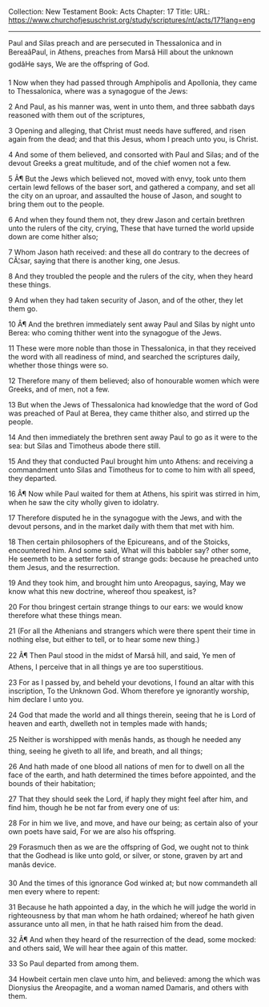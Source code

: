 Collection: New Testament
Book: Acts
Chapter: 17
Title: 
URL: https://www.churchofjesuschrist.org/study/scriptures/nt/acts/17?lang=eng

---

Paul and Silas preach and are persecuted in Thessalonica and in BereaâPaul, in Athens, preaches from Marsâ Hill about the unknown godâHe says, We are the offspring of God.

1 Now when they had passed through Amphipolis and Apollonia, they came to Thessalonica, where was a synagogue of the Jews:

2 And Paul, as his manner was, went in unto them, and three sabbath days reasoned with them out of the scriptures,

3 Opening and alleging, that Christ must needs have suffered, and risen again from the dead; and that this Jesus, whom I preach unto you, is Christ.

4 And some of them believed, and consorted with Paul and Silas; and of the devout Greeks a great multitude, and of the chief women not a few.

5 Â¶ But the Jews which believed not, moved with envy, took unto them certain lewd fellows of the baser sort, and gathered a company, and set all the city on an uproar, and assaulted the house of Jason, and sought to bring them out to the people.

6 And when they found them not, they drew Jason and certain brethren unto the rulers of the city, crying, These that have turned the world upside down are come hither also;

7 Whom Jason hath received: and these all do contrary to the decrees of CÃ¦sar, saying that there is another king, one Jesus.

8 And they troubled the people and the rulers of the city, when they heard these things.

9 And when they had taken security of Jason, and of the other, they let them go.

10 Â¶ And the brethren immediately sent away Paul and Silas by night unto Berea: who coming thither went into the synagogue of the Jews.

11 These were more noble than those in Thessalonica, in that they received the word with all readiness of mind, and searched the scriptures daily, whether those things were so.

12 Therefore many of them believed; also of honourable women which were Greeks, and of men, not a few.

13 But when the Jews of Thessalonica had knowledge that the word of God was preached of Paul at Berea, they came thither also, and stirred up the people.

14 And then immediately the brethren sent away Paul to go as it were to the sea: but Silas and Timotheus abode there still.

15 And they that conducted Paul brought him unto Athens: and receiving a commandment unto Silas and Timotheus for to come to him with all speed, they departed.

16 Â¶ Now while Paul waited for them at Athens, his spirit was stirred in him, when he saw the city wholly given to idolatry.

17 Therefore disputed he in the synagogue with the Jews, and with the devout persons, and in the market daily with them that met with him.

18 Then certain philosophers of the Epicureans, and of the Stoicks, encountered him. And some said, What will this babbler say? other some, He seemeth to be a setter forth of strange gods: because he preached unto them Jesus, and the resurrection.

19 And they took him, and brought him unto Areopagus, saying, May we know what this new doctrine, whereof thou speakest, is?

20 For thou bringest certain strange things to our ears: we would know therefore what these things mean.

21 (For all the Athenians and strangers which were there spent their time in nothing else, but either to tell, or to hear some new thing.)

22 Â¶ Then Paul stood in the midst of Marsâ hill, and said, Ye men of Athens, I perceive that in all things ye are too superstitious.

23 For as I passed by, and beheld your devotions, I found an altar with this inscription, To the Unknown God. Whom therefore ye ignorantly worship, him declare I unto you.

24 God that made the world and all things therein, seeing that he is Lord of heaven and earth, dwelleth not in temples made with hands;

25 Neither is worshipped with menâs hands, as though he needed any thing, seeing he giveth to all life, and breath, and all things;

26 And hath made of one blood all nations of men for to dwell on all the face of the earth, and hath determined the times before appointed, and the bounds of their habitation;

27 That they should seek the Lord, if haply they might feel after him, and find him, though he be not far from every one of us:

28 For in him we live, and move, and have our being; as certain also of your own poets have said, For we are also his offspring.

29 Forasmuch then as we are the offspring of God, we ought not to think that the Godhead is like unto gold, or silver, or stone, graven by art and manâs device.

30 And the times of this ignorance God winked at; but now commandeth all men every where to repent:

31 Because he hath appointed a day, in the which he will judge the world in righteousness by that man whom he hath ordained; whereof he hath given assurance unto all men, in that he hath raised him from the dead.

32 Â¶ And when they heard of the resurrection of the dead, some mocked: and others said, We will hear thee again of this matter.

33 So Paul departed from among them.

34 Howbeit certain men clave unto him, and believed: among the which was Dionysius the Areopagite, and a woman named Damaris, and others with them.
